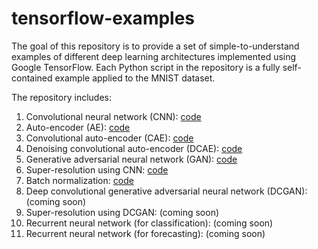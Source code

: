 # tensorflow-examples
The goal of this repository is to provide a set of simple-to-understand examples of different deep learning architectures implemented using Google TensorFlow.  Each Python script in the repository is a fully self-contained example applied to the MNIST dataset.  

The repository includes:  
1. Convolutional neural network (CNN): [code](cnn.py)
2. Auto-encoder (AE): [code](ae.py)
3. Convolutional auto-encoder (CAE): [code](cae.py)
4. Denoising convolutional auto-encoder (DCAE): [code](dcae.py)
5. Generative adversarial neural network (GAN): [code](gan.py)
6. Super-resolution using CNN: [code](superres_cnn.py)
7. Batch normalization: [code](bn.py)
8. Deep convolutional generative adversarial neural network (DCGAN): (coming soon)
9. Super-resolution using DCGAN: (coming soon)
10. Recurrent neural network (for classification): (coming soon)
11. Recurrent neural network (for forecasting): (coming soon)
